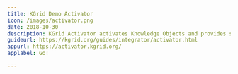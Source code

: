 ```yaml
---
title: KGrid Demo Activator
icon: /images/activator.png
date: 2018-10-30
description: KGrid Activator activates Knowledge Objects and provides services through REST API.
guideurl: https://kgrid.org/guides/integrator/activator.html
appurl: https://activator.kgrid.org/
applabel: Go!

---
```

